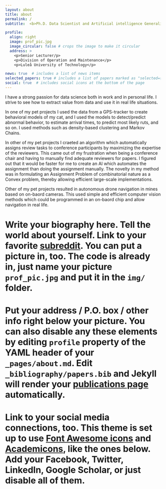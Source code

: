 ```yaml
---
layout: about
title: about
permalink: /
subtitle:  <b>Ph.D. Data Scientist and Artificial intelligence Generalist. </b>

profile:
  align: right
  image: prof_pic.jpg
  image_circular: false # crops the image to make it circular
  address: >
    <p>Senior Lecturer/p>
    <p>Division of Operation and Maintenance</p>
    <p>Luleå University of Technology</p>

news: true  # includes a list of news items
selected_papers: true # includes a list of papers marked as "selected={true}"
social: true  # includes social icons at the bottom of the page
---
```


I have a strong passion for data science both in work and in personal life. I strive to see how to extract value from data and use it in real life situations. 

In one of my pet projects I used the data from a GPS-tracker to create behavioral models of my cat,  and I used the models to detect/predict abnormal behavior, to estimate arrival times, to predict most likely ruts, and so on. I used methods such as  density-based clustering and Markov Chains. 

In other of my pet projects I craeted an algorithm which automatically assigns review tasks to conference participants by maximizing the expertise of the reviewers. This came out of my frustration when being a conference chair and having to manually find adequate reviewers for papers. I figured out that it would be faster for me to create an AI which automates the assignment than doing the assignment manually. The novelty in my method was in formulating an Assignment Problem of combinatorial nature as a Convex problem, thereby allowing efficient large-scale implementations. 

Other of my pet projects resulted in autonomous drone navigation in mines based on on-baord cameras. This used simple and efficient computer vision methods which could be programmed in an on-baord chip and allow navigation in real life. 




# Write your biography here. Tell the world about yourself. Link to your favorite [subreddit](http://reddit.com). You can put a picture in, too. The code is already in, just name your picture `prof_pic.jpg` and put it in the `img/` folder.

# Put your address / P.O. box / other info right below your picture. You can also disable any these elements by editing `profile` property of the YAML header of your `_pages/about.md`. Edit `_bibliography/papers.bib` and Jekyll will render your [publications page](/al-folio/publications/) automatically.

# Link to your social media connections, too. This theme is set up to use [Font Awesome icons](http://fortawesome.github.io/Font-Awesome/) and [Academicons](https://jpswalsh.github.io/academicons/), like the ones below. Add your Facebook, Twitter, LinkedIn, Google Scholar, or just disable all of them.
